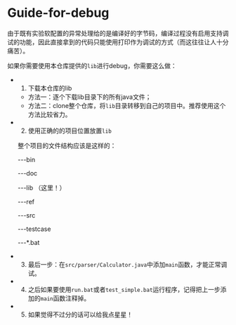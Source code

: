 # Guide-for-debug

由于既有实验软配置的异常处理给的是编译好的字节码，编译过程没有启用支持调试的功能，因此直接拿到的代码只能使用打印作为调试的方式（而这往往让人十分痛苦）。

如果你需要使用本仓库提供的`lib`进行debug，你需要这么做：

+ 1. 下载本仓库的lib
  + 方法一：逐个下载lib目录下的所有java文件；
  + 方法二：clone整个仓库，将`lib`目录转移到自己的项目中。推荐使用这个方法比较省力。

+ 2. 使用正确的的项目位置放置`lib`

  整个项目的文件结构应该是这样的：

  ---bin

  ---doc

  ---lib （这里！）

  ---ref

  ---src

  ---testcase

  ---*.bat

+ 3. 最后一步：在`src/parser/Calculator.java`中添加`main`函数，才能正常调试。

+ 4. 之后如果要使用`run.bat`或者`test_simple.bat`运行程序，记得把上一步添加的`main`函数注释掉。

+ 5. 如果觉得不过分的话可以给我点星星！


